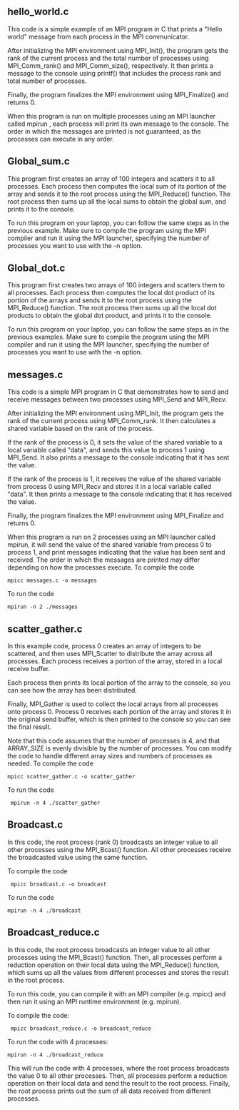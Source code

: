 ## hello_world.c
This code is a simple example of an MPI program in C that prints a "Hello world" message from each process in the MPI communicator.

After initializing the MPI environment using MPI_Init(), the program gets the rank of the current process and the total number of processes using MPI_Comm_rank() and MPI_Comm_size(), respectively. It then prints a message to the console using printf() that includes the process rank and total number of processes.

Finally, the program finalizes the MPI environment using MPI_Finalize() and returns 0.

When this program is run on multiple processes using an MPI launcher called mpirun , each process will print its own message to the console. The order in which the messages are printed is not guaranteed, as the processes can execute in any order.

## Global_sum.c

This program first creates an array of 100 integers and scatters it to all processes. Each process then computes the local sum of its portion of the array and sends it to the root process using the MPI_Reduce() function. The root process then sums up all the local sums to obtain the global sum, and prints it to the console.

To run this program on your laptop, you can follow the same steps as in the previous example. Make sure to compile the program using the MPI compiler and run it using the MPI launcher, specifying the number of processes you want to use with the -n option.

## Global_dot.c

This program first creates two arrays of 100 integers and scatters them to all processes. Each process then computes the local dot product of its portion of the arrays and sends it to the root process using the MPI_Reduce() function. The root process then sums up all the local dot products to obtain the global dot product, and prints it to the console.

To run this program on your laptop, you can follow the same steps as in the previous examples. Make sure to compile the program using the MPI compiler and run it using the MPI launcher, specifying the number of processes you want to use with the -n option.
## messages.c
This code is a simple MPI program in C that demonstrates how to send and receive messages between two processes using MPI_Send and MPI_Recv.

After initializing the MPI environment using MPI_Init, the program gets the rank of the current process using MPI_Comm_rank. It then calculates a shared variable based on the rank of the process.

If the rank of the process is 0, it sets the value of the shared variable to a local variable called "data", and sends this value to process 1 using MPI_Send. It also prints a message to the console indicating that it has sent the value.

If the rank of the process is 1, it receives the value of the shared variable from process 0 using MPI_Recv and stores it in a local variable called "data". It then prints a message to the console indicating that it has received the value.

Finally, the program finalizes the MPI environment using MPI_Finalize and returns 0.

When this program is run on 2 processes using an MPI launcher called mpirun, it will send the value of the shared variable from process 0 to process 1, and print messages indicating that the value has been sent and received. The order in which the messages are printed may differ depending on how the processes execute.
To compile the code

```mpicc messages.c -o messages```

To run the code

```mpirun -n 2 ./messages```
## scatter_gather.c
In this example code, process 0 creates an array of integers to be scattered, and then uses MPI_Scatter to distribute the array across all processes. Each process receives a portion of the array, stored in a local receive buffer.

Each process then prints its local portion of the array to the console, so you can see how the array has been distributed.

Finally, MPI_Gather is used to collect the local arrays from all processes onto process 0. Process 0 receives each portion of the array and stores it in the original send buffer, which is then printed to the console so you can see the final result.

Note that this code assumes that the number of processes is 4, and that ARRAY_SIZE is evenly divisible by the number of processes. You can modify the code to handle different array sizes and numbers of processes as needed.
To compile the code

 ```mpicc scatter_gather.c -o scatter_gather```
 
To run the code

``` mpirun -n 4 ./scatter_gather```
 
 ## Broadcast.c
 In this code, the root process (rank 0) broadcasts an integer value to all other processes using the MPI_Bcast() function. All other processes receive the broadcasted value using the same function.
 
 To compile the code

 ``` mpicc broadcast.c -o broadcast```
 
To run the code

``` mpirun -n 4 ./broadcast ```
 ## Broadcast_reduce.c
 
 In this code, the root process broadcasts an integer value to all other processes using the MPI_Bcast() function. Then, all processes perform a reduction operation on their local data using the MPI_Reduce() function, which sums up all the values from different processes and stores the result in the root process.

 
To run this code, you can compile it with an MPI compiler (e.g. mpicc) and then run it using an MPI runtime environment (e.g. mpirun). 

To compile the code:

``` mpicc broadcast_reduce.c -o broadcast_reduce```

To run the code with 4 processes:

```mpirun -n 4 ./broadcast_reduce```

This will run the code with 4 processes, where the root process broadcasts the value 0 to all other processes. Then, all processes perform a reduction operation on their local data and send the result to the root process. Finally, the root process prints out the sum of all data received from different processes.






